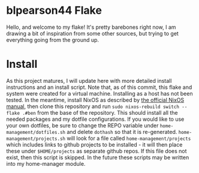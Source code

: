 # blpearson44 Flake
Hello, and welcome to my flake! It's pretty barebones right now, I am drawing a bit of inspiration from some other sources, but trying to get everything going from the ground up.
# Install
As this project matures, I will update here with more detailed install instructions and an install script. Note that, as of this commit, this flake and system were created for a virtual machine. Installing as a host has not been tested.
In the meantime, install NixOS as described by [the official NixOS manual](https://nixos.org/manual/nixos/stable/#ch-installation), then clone this repository and run
`sudo nixos-rebuild switch --flake .#ben`
from the base of the repository. This should install all the needed packages and my dotfile configurations. If you would like to use your own dotfiles, be sure to change the REPO variable under `home-management/dotfiles.sh` and delete `dothash` so that it is re-generated.
`home-management/projects.sh` will look for a file called `home-management/projects` which includes links to github projects to be installed - it will then place these under `$HOME/projects` as separate github repos. If this file does not exist, then this script is skipped.
In the future these scripts may be written into my home-manager module.
